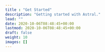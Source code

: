 ```yaml
---
title : "Get Started"
description: "Getting started with Astral."
lead: ""
date: 2020-10-06T08:48:45+00:00
lastmod: 2020-10-06T08:48:45+00:00
draft: false
weight: 10
images: []
---
```

